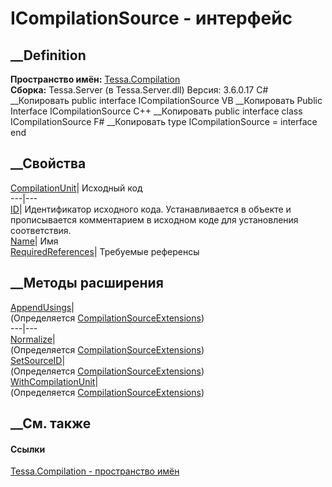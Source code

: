 # ICompilationSource - интерфейс
##  __Definition
 **Пространство имён:** [Tessa.Compilation](N_Tessa_Compilation.htm)  
 **Сборка:** Tessa.Server (в Tessa.Server.dll) Версия: 3.6.0.17
C# __Копировать
     public interface ICompilationSource
VB __Копировать
     Public Interface ICompilationSource
C++ __Копировать
     public interface class ICompilationSource
F# __Копировать
     type ICompilationSource = interface end
##  __Свойства
[CompilationUnit](P_Tessa_Compilation_ICompilationSource_CompilationUnit.htm)|
Исходный код  
---|---  
[ID](P_Tessa_Compilation_ICompilationSource_ID.htm)|  Идентификатор исходного
кода. Устанавливается в объекте и прописывается комментарием в исходном коде
для установления соответствия.  
[Name](P_Tessa_Compilation_ICompilationSource_Name.htm)|  Имя  
[RequiredReferences](P_Tessa_Compilation_ICompilationSource_RequiredReferences.htm)|
Требуемые референсы  
## __Методы расширения
[AppendUsings](M_Tessa_Compilation_CompilationSourceExtensions_AppendUsings.htm)|  
(Определяется
[CompilationSourceExtensions](T_Tessa_Compilation_CompilationSourceExtensions.htm))  
---|---  
[Normalize](M_Tessa_Compilation_CompilationSourceExtensions_Normalize.htm)|  
(Определяется
[CompilationSourceExtensions](T_Tessa_Compilation_CompilationSourceExtensions.htm))  
[SetSourceID](M_Tessa_Compilation_CompilationSourceExtensions_SetSourceID.htm)|  
(Определяется
[CompilationSourceExtensions](T_Tessa_Compilation_CompilationSourceExtensions.htm))  
[WithCompilationUnit](M_Tessa_Compilation_CompilationSourceExtensions_WithCompilationUnit.htm)|  
(Определяется
[CompilationSourceExtensions](T_Tessa_Compilation_CompilationSourceExtensions.htm))  
##  __См. также
#### Ссылки
[Tessa.Compilation - пространство имён](N_Tessa_Compilation.htm)
